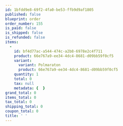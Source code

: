 ```yaml
---
id: 1bfdd9e8-69f2-4fa0-be53-ffb9d9af1805
published: false
blueprint: order
order_number: 155
is_paid: false
is_shipped: false
is_refunded: false
items:
  -
    id: bf4d77ac-a544-474c-a2b8-6978e2c4f711
    product: 66e767a9-ee34-4dc4-8681-d09bb59f0cf5
    variant:
      variant: Polmaraton
      product: 66e767a9-ee34-4dc4-8681-d09bb59f0cf5
    quantity: 1
    total: 0
    tax: null
    metadata: {  }
grand_total: 0
items_total: 0
tax_total: 0
shipping_total: 0
coupon_total: 0
title: ' '
---
```

